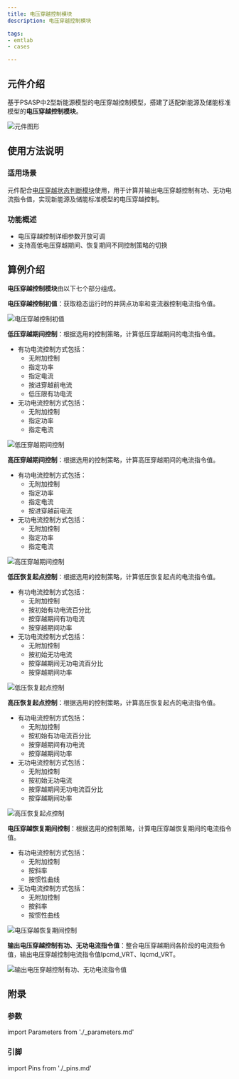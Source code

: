```yaml
---
title: 电压穿越控制模块
description: 电压穿越控制模块

tags:
- emtlab
- cases

---
```


## 元件介绍

基于PSASP中2型新能源模型的电压穿越控制模型，搭建了适配新能源及储能标准模型的**电压穿越控制模块**。  

![元件图形](./vrt_ctrl-stdm-graphic.png "元件图形")  

## 使用方法说明

### 适用场景

元件配合[电压穿越状态判断模块](../../../70-voltage-ride-though-model/10-vrt_sd-stdm-v1/index.md)使用，用于计算并输出电压穿越控制有功、无功电流指令值，实现新能源及储能标准模型的电压穿越控制。  
 
### 功能概述
+ 电压穿越控制详细参数开放可调  
+ 支持高低电压穿越期间、恢复期间不同控制策略的切换
  
## 算例介绍

**电压穿越控制模块**由以下七个部分组成。  

**电压穿越控制初值**：获取稳态运行时的并网点功率和变流器控制电流指令值。  

![电压穿越控制初值](./vrt_ctrl-stdm-initial.png "电压穿越控制初值")

**低压穿越期间控制**：根据选用的控制策略，计算低压穿越期间的电流指令值。  
+ 有功电流控制方式包括：  
  + 无附加控制  
  + 指定功率  
  + 指定电流  
  + 按进穿越前电流  
  + 低压限有功电流  
+ 无功电流控制方式包括：  
  + 无附加控制  
  + 指定功率  
  + 指定电流  

![低压穿越期间控制](./vrt_ctrl-stdm-lvrt.png "低压穿越期间控制")

**高压穿越期间控制**：根据选用的控制策略，计算高压穿越期间的电流指令值。  
+ 有功电流控制方式包括：  
  + 无附加控制  
  + 指定功率  
  + 指定电流  
  + 按进穿越前电流  
+ 无功电流控制方式包括：  
  + 无附加控制  
  + 指定功率  
  + 指定电流  

![高压穿越期间控制](./vrt_ctrl-stdm-hvrt.png "高压穿越期间控制")


**低压恢复起点控制**：根据选用的控制策略，计算低压恢复起点的电流指令值。  
+ 有功电流控制方式包括：  
  + 无附加控制  
  + 按初始有功电流百分比  
  + 按穿越期间有功电流  
  + 按穿越期间功率  
+ 无功电流控制方式包括：  
  + 无附加控制  
  + 按初始无功电流  
  + 按穿越期间无功电流百分比  
  + 按穿越期间功率  

![低压恢复起点控制](./vrt_ctrl-stdm-lvrs.png "低压恢复起点控制")

**高压恢复起点控制**：根据选用的控制策略，计算高压恢复起点的电流指令值。  
+ 有功电流控制方式包括：  
  + 无附加控制  
  + 按初始有功电流百分比  
  + 按穿越期间有功电流  
  + 按穿越期间功率  
+ 无功电流控制方式包括：  
  + 无附加控制  
  + 按初始无功电流  
  + 按穿越期间无功电流百分比  
  + 按穿越期间功率  

![高压恢复起点控制](./vrt_ctrl-stdm-hvrs.png "高压恢复起点控制")

**电压穿越恢复期间控制**：根据选用的控制策略，计算电压穿越恢复期间的电流指令值。  
+ 有功电流控制方式包括：  
  + 无附加控制  
  + 按斜率  
  + 按惯性曲线  
+ 无功电流控制方式包括：  
  + 无附加控制  
  + 按斜率  
  + 按惯性曲线  

![电压穿越恢复期间控制](./vrt_ctrl-stdm-vrrc.png "电压穿越恢复期间控制")

**输出电压穿越控制有功、无功电流指令值**：整合电压穿越期间各阶段的电流指令值，输出电压穿越控制电流指令值Ipcmd_VRT、Iqcmd_VRT。  

![输出电压穿越控制有功、无功电流指令值](./vrt_ctrl-stdm-output.png "输出电压穿越控制有功、无功电流指令值")  


## 附录

### 参数

import Parameters from './_parameters.md'

<Parameters/>

### 引脚

import Pins from './_pins.md'

<Pins/>
